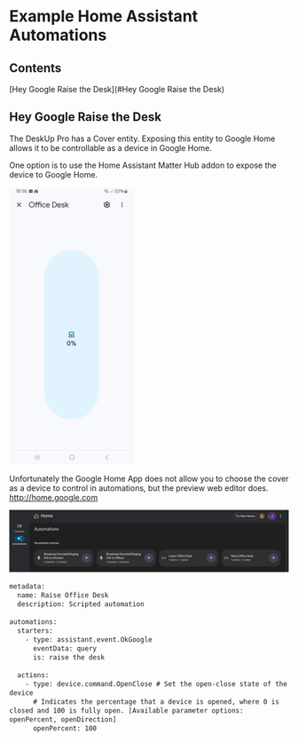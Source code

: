 # Example Home Assistant Automations

## Contents
[Hey Google Raise the Desk](#Hey Google Raise the Desk)

## Hey Google Raise the Desk
The DeskUp Pro has a Cover entity. Exposing this entity to Google Home allows it to be controllable as a device in Google Home.

One option is to use the Home Assistant Matter Hub addon to expose the device to Google Home.

<img src="images/Automation-GoogleHome-Cover.jpg" height="500px" />

Unfortunately the Google Home App does not allow you to choose the cover as a device to control in automations, but the preview web editor does.
http://home.google.com

![](images/Automation-GoogleHome-WebEditor.jpg)

```
metadata:
  name: Raise Office Desk
  description: Scripted automation

automations:
  starters:
    - type: assistant.event.OkGoogle
      eventData: query
      is: raise the desk

  actions:
    - type: device.command.OpenClose # Set the open-close state of the device
      # Indicates the percentage that a device is opened, where 0 is closed and 100 is fully open. [Available parameter options: openPercent, openDirection]
      openPercent: 100
```
